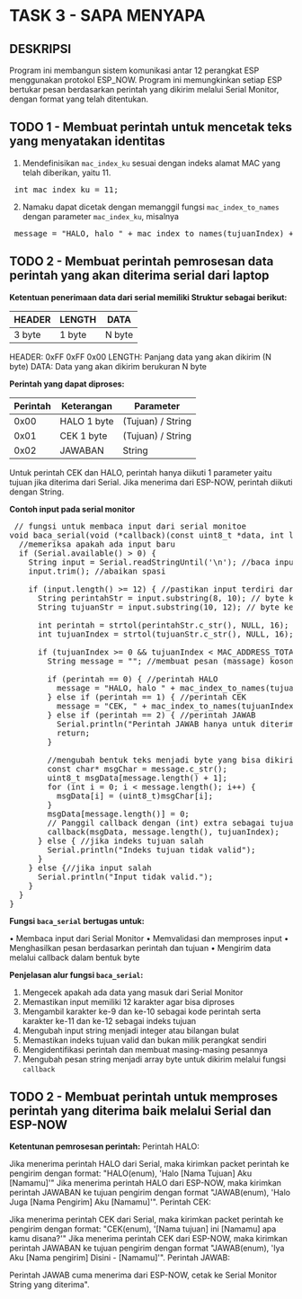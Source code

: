 # TASK 3 - SAPA MENYAPA </pre>
## DESKRIPSI
Program ini membangun sistem komunikasi antar 12 perangkat ESP menggunakan protokol ESP_NOW. Program ini memungkinkan setiap ESP bertukar pesan berdasarkan perintah yang dikirim melalui Serial Monitor, dengan format yang telah ditentukan. </pre>
## TODO 1 - Membuat perintah untuk mencetak teks yang menyatakan identitas</pre>
1. Mendefinisikan `mac_index_ku` sesuai dengan indeks alamat MAC yang telah diberikan, yaitu 11. </pre>
<pre> int mac_index_ku = 11; </pre>
2. Namaku dapat dicetak dengan memanggil fungsi `mac_index_to_names` dengan parameter `mac_index_ku`, misalnya </pre>
<pre> message = "HALO, halo " + mac_index_to_names(tujuanIndex) + ", aku " + mac_index_to_names(mac_index_ku); </pre>
## TODO 2 - Membuat perintah pemrosesan data perintah yang akan diterima serial dari laptop </pre>
**Ketentuan penerimaan data dari serial memiliki Struktur sebagai berikut:**

| HEADER	| LENGTH | DATA |
|-----------|------------|---------------|
| 3 byte	| 1 byte | N byte |

HEADER: 0xFF 0xFF 0x00 </pre>
LENGTH: Panjang data yang akan dikirim (N byte) </pre>
DATA: Data yang akan dikirim berukuran N byte </pre>

**Perintah yang dapat diproses:**

| Perintah |	Keterangan |	Parameter |
|-----------|------------|---------------|
| 0x00 |	HALO	1 byte | (Tujuan) / String |
| 0x01 |	CEK	1 byte | (Tujuan) / String |
| 0x02 | JAWABAN	| String |

Untuk perintah CEK dan HALO, perintah hanya diikuti 1 parameter yaitu tujuan jika diterima dari Serial. Jika menerima dari ESP-NOW, perintah diikuti dengan String. </pre>

**Contoh input pada serial monitor** </pre>
<pre> // fungsi untuk membaca input dari serial monitoe
void baca_serial(void (*callback)(const uint8_t *data, int len, int extraParam)) {
  //memeriksa apakah ada input baru
  if (Serial.available() > 0) {
    String input = Serial.readStringUntil('\n'); //baca input sampai baris baru
    input.trim(); //abaikan spasi 
    
    if (input.length() >= 12) { //pastikan input terdiri dari 12 karakter
      String perintahStr = input.substring(8, 10); // byte ke 9-10 adalah perintah
      String tujuanStr = input.substring(10, 12); // byte ke 11-12 adalah tujuan
      
      int perintah = strtol(perintahStr.c_str(), NULL, 16); //mengubah string perintah menjadi angka (int)
      int tujuanIndex = strtol(tujuanStr.c_str(), NULL, 16); //mengubah string tujuan menjadi angka (int)
      
      if (tujuanIndex >= 0 && tujuanIndex < MAC_ADDRESS_TOTAL && tujuanIndex != mac_index_ku) {
        String message = ""; //membuat pesan (massage) kosong 
        
        if (perintah == 0) { //perintah HALO
          message = "HALO, halo " + mac_index_to_names(tujuanIndex) + ", aku " + mac_index_to_names(mac_index_ku);
        } else if (perintah == 1) { //perintah CEK
          message = "CEK, " + mac_index_to_names(tujuanIndex) + ", ini " + mac_index_to_names(mac_index_ku) + " apa kamu disana?";
        } else if (perintah == 2) { //perintah JAWAB
          Serial.println("Perintah JAWAB hanya untuk diterima dari ESP-NOW, tidak dikirim manual.");
          return;
        }

        //mengubah bentuk teks menjadi byte yang bisa dikirim 
        const char* msgChar = message.c_str();
        uint8_t msgData[message.length() + 1];
        for (int i = 0; i < message.length(); i++) {
          msgData[i] = (uint8_t)msgChar[i];
        }
        msgData[message.length()] = 0;
        // Panggil callback dengan (int) extra sebagai tujuanIndex
        callback(msgData, message.length(), tujuanIndex);  
      } else { //jika indeks tujuan salah
        Serial.println("Indeks tujuan tidak valid"); 
      }
    } else {//jika input salah
      Serial.println("Input tidak valid.");
    }
  }
} </pre>

**Fungsi `baca_serial` bertugas untuk:** </pre>

• 	Membaca input dari Serial Monitor </pre>
• 	Memvalidasi dan memproses input </pre>
• 	Menghasilkan pesan berdasarkan perintah dan tujuan </pre>
• 	Mengirim data melalui callback dalam bentuk byte </pre>

**Penjelasan alur fungsi `baca_serial`:** </pre>

1. Mengecek apakah ada data yang masuk dari Serial Monitor </pre>
2. Memastikan input memiliki 12 karakter agar bisa diproses </pre>
3. Mengambil karakter ke-9 dan ke-10 sebagai kode perintah serta karakter ke-11 dan ke-12 sebagai indeks tujuan </pre>
4. Mengubah input string menjadi integer atau bilangan bulat </pre>
5. Memastikan indeks tujuan valid dan bukan milik perangkat sendiri </pre>
6. Mengidentifikasi perintah dan membuat masing-masing pesannya </pre>
7. Mengubah pesan string menjadi array byte untuk dikirim melalui fungsi `callback` </pre>


## TODO 2 - Membuat perintah untuk memproses perintah yang diterima baik melalui Serial dan ESP-NOW </pre>
**Ketentunan pemrosesan perintah:** </pre>
Perintah HALO: </pre>

Jika menerima perintah HALO dari Serial, maka kirimkan packet perintah ke pengirim dengan format: "HALO(enum), 'Halo [Nama Tujuan] Aku [Namamu]'"
Jika menerima perintah HALO dari ESP-NOW, maka kirimkan perintah JAWABAN ke tujuan pengirim dengan format "JAWAB(enum), 'Halo Juga [Nama Pengirim] Aku [Namamu]'".
Perintah CEK:</pre>

Jika menerima perintah CEK dari Serial, maka kirimkan packet perintah ke pengirim dengan format: "CEK(enum), '[Nama tujuan] ini [Namamu] apa kamu disana?'"
Jika menerima perintah CEK dari ESP-NOW, maka kirimkan perintah JAWABAN ke tujuan pengirim dengan format "JAWAB(enum), 'Iya Aku [Nama pengirim] Disini - [Namamu]'".
Perintah JAWAB:</pre>

Perintah JAWAB cuma menerima dari ESP-NOW, cetak ke Serial Monitor String yang diterima".
